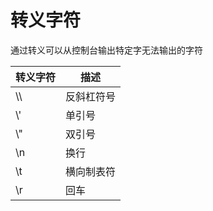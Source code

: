 # 转义字符

通过转义可以从控制台输出特定字无法输出的字符

| 转义字符 | 描述       |
| -------- | ---------- |
| \\\      | 反斜杠符号 |
| \\'      | 单引号     |
| \\"      | 双引号     |
| \n       | 换行       |
| \t       | 横向制表符 |
| \r       | 回车       |